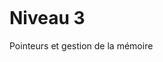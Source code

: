 <h1 class="text-center" style="position: relative;top: 50%;">Niveau 3</h1>
<p class="text-center" style="position: relative;top: 50%;">Pointeurs et gestion de la mémoire</p>